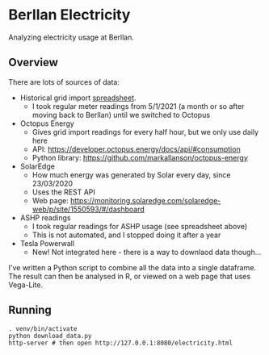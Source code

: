 # Berllan Electricity

Analyzing electricity usage at Berllan.

## Overview

There are lots of sources of data:

- Historical grid import [spreadsheet](https://docs.google.com/spreadsheets/d/1cCIZAEUMGs1CT-ksBc2uK4Fi6W4vfuO5kdtoMf39j3w/edit#gid=0).
  - I took regular meter readings from 5/1/2021 (a month or so after moving back to Berllan) until we switched to Octopus
- Octopus Energy
  - Gives grid import readings for every half hour, but we only use daily here
  - API: https://developer.octopus.energy/docs/api/#consumption
  - Python library: https://github.com/markallanson/octopus-energy
- SolarEdge
  - How much energy was generated by Solar every day, since 23/03/2020
  - Uses the REST API
  - Web page: https://monitoring.solaredge.com/solaredge-web/p/site/1550593/#/dashboard
- ASHP readings
  - I took regular readings for ASHP usage (see spreadsheet above)
  - This is not automated, and I stopped doing it after a year
- Tesla Powerwall
  - New! Not integrated here - there is a way to downlaod data though...

I've written a Python script to combine all the data into a single dataframe.
The result can then be analysed in R, or viewed on a web page that uses Vega-Lite.

## Running

```shell
. venv/bin/activate
python download_data.py
http-server # then open http://127.0.0.1:8080/electricity.html
```
